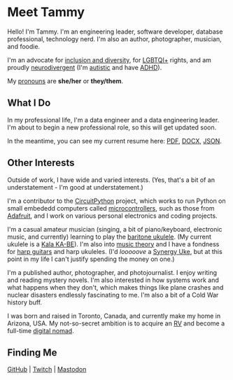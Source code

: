 # Meet Tammy

Hello! I'm Tammy. I'm an engineering leader, software developer, database
professional, technology nerd. I'm also an author, photographer, musician, and
foodie.

I'm an advocate for [inclusion and diversity][dei], for [LGBTQI+][lgbtqi] rights, and am
proudly [neurodivergent][neurodivergent] (I'm [autistic][autistic] and have [ADHD][adhd]).

My [pronouns][pronouns] are **she/her** or **they/them**.

## What I Do

In my professional life, I'm a data engineer and a data engineering
leader. I'm about to begin a new professional role, so this will get
updated soon.

In the meantime, you can see my current resume here: [PDF][resume_pdf],
[DOCX][resume_docx], [JSON][resume_json].

## Other Interests

Outside of work, I have wide and varied interests. (Yes, that's a bit of an
understatement - I'm good at understatement.)

I'm a contributor to the [CircuitPython][circuitpython] project, which works to
run Python on small embededd computers called
[microcontrollers][microcontrollers], such as those from [Adafruit], and I work
on various personal electronics and coding projects.

I'm a casual amateur musician (singing, a bit of piano/keyboard, electronic
music, and currently) learning to play the [baritone ukulele][bariuke]. (My
current ukulele is a [Kala KA-BE][kalakabe]). I'm also into
[music theory][musictheory] and I have a fondness for [harp guitars][harpguitar]
and harp ukuleles. (I'd _looooove_ a [Synergy Uke][synuke], but at this point
in my life I can't justify spending the money on one.)

I'm a published author, photographer, and photojournalist. I enjoy writing
and reading mystery novels. I'm also interested in how systems work and
what happens when they don't, which makes things like plane crashes and
nuclear disasters endlessly fascinating to me. I'm also a bit of a Cold War
history buff.

I was born and raised in Toronto, Canada, and currently make my home in
Arizona, USA. My not-so-secret ambition is to acquire an [RV][rv] and become
a full-time [digital nomad][nomad].

## Finding Me

[GitHub][tmtgh] | [Twitch][twitch] | [Mastodon][tmtmast]

[adafruit]: https://adafruit.com/
[adhd]: https://en.wikipedia.org/wiki/Attention_deficit_hyperactivity_disorder
[autistic]: https://en.wikipedia.org/wiki/Autism_spectrum
[bariuke]: https://www.musicianauthority.com/intro-to-baritone-ukulele/
[circuitpython]: https://circuitpython.org/
[dei]: https://en.wikipedia.org/wiki/Diversity,_equity,_and_inclusion
[harpguitar]: https://en.wikipedia.org/wiki/Harp_guitar
[kalakabe]: https://kalabrand.com/products/ka-be
[lgbtqi]: https://en.wikipedia.org/wiki/LGBT
[microcontrollers]: https://en.wikipedia.org/wiki/Microcontroller
[musictheory]: https://en.wikipedia.org/wiki/Music_theory
[neurodivergent]: https://en.wikipedia.org/wiki/Neurodiversity
[nomad]: https://en.wikipedia.org/wiki/Digital_nomad
[pronouns]: https://pronouns.org/what-and-why
[rv]: https://en.wikipedia.org/wiki/Recreational_vehicle
[synuke]: https://emeraldguitars.com/models/synergy-uke/
[tmtgh]: https://github.com/tammymakesthings
[tmtmast]: https://techhub.social/@tammymakesthings
[twitch]: https://twitch.tv/tammymakesthings
[resume_pdf]: ./Resume_TamaraCravit_2024_08.pdf
[resume_docx]: ./Resume_TamaraCravit_2024_08.docx
[resume_json]: ./Resume_TamaraCravit_2024_08.json
